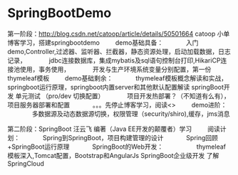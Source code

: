 # SpringBootDemo
第一阶段：http://blog.csdn.net/catoop/article/details/50501664  catoop 小单博客学习，搭建springbootdemo
         demo基础具备：
             入门demo,Controller,过滤器、监听器、拦截器，静态资源处理，启动加载数据，日志记录，
             jdbc连接数据库，集成mybatis及sql语句控制台打印,HikariCP连接池使用，事务使用，
             开发与生产环境系统变量分别配置，第一份thymeleaf模板
         demo基础剩余：
             thymeleaf模板概念解读和实战，springboot运行原理，springboot内置server和其他默认配置解读
             springBoot开发 单元测试 （pro/dev 切换配置）
             项目开发热部署？（不知道有么有），项目服务器部署和配置
             。。。先停止博客学习，阅读<<SpringBoot>>
         demo进阶：    
             多数据源及动态数据源切换，权限管理（security/shiro),缓存，jms消息
             
第二阶段：SpringBoot 汪云飞 编著（Java EE开发的颠覆者）学习
         阅读计划：
             Spring到SpringBoot，项目构建管理的设计
             Spring回顾+SpringBoot运行原理
             SpringBoot的Web开发：
                    thymeleaf模板深入,Tomcat配置，Bootstrap和AngularJs
             SpringBoot企业级开发
             了解SpringCloud       
                    
             
